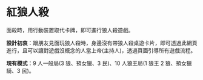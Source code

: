 # 紅狼人殺

面殺時，用行動裝置取代卡牌，即可進行狼人殺遊戲。

<b>設計初衷</b>：跟朋友見面玩狼人殺時，身邊沒有帶狼人殺桌遊卡片，即可透過此網頁進行，且可以讓對遊戲沒概念的人當上帝(主持人)，透過頁面引導所有遊戲流程。

<b>現有模式</b>：9 人一般局(3 狼、預女獵、3 民)、10 人狼王局(1 狼王 2 狼、預女獵騎、3 民)。
